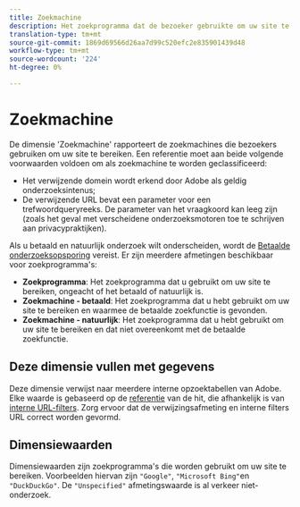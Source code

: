 ```yaml
---
title: Zoekmachine
description: Het zoekprogramma dat de bezoeker gebruikte om uw site te bereiken.
translation-type: tm+mt
source-git-commit: 1869d69566d26aa7d99c520efc2e835901439d48
workflow-type: tm+mt
source-wordcount: '224'
ht-degree: 0%

---
```



# Zoekmachine

De dimensie &#39;Zoekmachine&#39; rapporteert de zoekmachines die bezoekers gebruiken om uw site te bereiken. Een referentie moet aan beide volgende voorwaarden voldoen om als zoekmachine te worden geclassificeerd:

* Het verwijzende domein wordt erkend door Adobe als geldig onderzoeksintenus;
* De verwijzende URL bevat een parameter voor een trefwoordqueryreeks. De parameter van het vraagkoord kan leeg zijn (zoals het geval met verscheidene onderzoeksmotoren toe te schrijven aan privacypraktijken).

Als u betaald en natuurlijk onderzoek wilt onderscheiden, wordt de [Betaalde onderzoeksopsporing](/help/admin/admin/paid-search-detection/paid-search-detection.md) vereist. Er zijn meerdere afmetingen beschikbaar voor zoekprogramma&#39;s:

* **Zoekprogramma**: Het zoekprogramma dat u gebruikt om uw site te bereiken, ongeacht of het betaald of natuurlijk is.
* **Zoekmachine - betaald**: Het zoekprogramma dat u hebt gebruikt om uw site te bereiken en waarmee de betaalde zoekfunctie is gevonden.
* **Zoekmachine - natuurlijk**: Het zoekprogramma dat u hebt gebruikt om uw site te bereiken en dat niet overeenkomt met de betaalde zoekfunctie.

## Deze dimensie vullen met gegevens

Deze dimensie verwijst naar meerdere interne opzoektabellen van Adobe. Elke waarde is gebaseerd op de [referentie](referrer.md) van de hit, die afhankelijk is van [interne URL-filters](/help/admin/admin/internal-url-filter-admin.md). Zorg ervoor dat de verwijzingsafmeting en interne filters URL correct worden gevormd.

## Dimensiewaarden

Dimensiewaarden zijn zoekprogramma&#39;s die worden gebruikt om uw site te bereiken. Voorbeelden hiervan zijn `"Google"`, `"Microsoft Bing"`en `"DuckDuckGo"`. De `"Unspecified"` afmetingswaarde is al verkeer niet-onderzoek.
